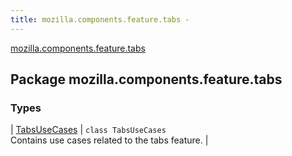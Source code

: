 ```yaml
---
title: mozilla.components.feature.tabs - 
---
```


[mozilla.components.feature.tabs](./index.html)

## Package mozilla.components.feature.tabs

### Types

| [TabsUseCases](-tabs-use-cases/index.html) | `class TabsUseCases`<br>Contains use cases related to the tabs feature. |

